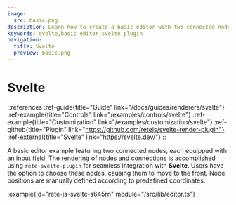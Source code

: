 ```yaml
---
image:
  src: basic.png
description: Learn how to create a basic editor with two connected nodes using integration with Svelte. This example features a rendering using rete-svelte-plugin
keywords: svelte,basic editor,svelte plugin
navigation:
  title: Svelte
  preview: basic.png
---
```


# Svelte

::references
:ref-guide{title="Guide" link="/docs/guides/renderers/svelte"}
:ref-example{title="Controls" link="/examples/controls/svelte"}
:ref-example{title="Customization" link="/examples/customization/svelte"}
:ref-github{title="Plugin" link="https://github.com/retejs/svelte-render-plugin"}
:ref-external{title="Svelte" link="https://svelte.dev/"}
::

A basic editor example featuring two connected nodes, each equipped with an input field. The rendering of nodes and connections is accomplished using `rete-svelte-plugin` for seamless integration with **Svelte**. Users have the option to choose these nodes, causing them to move to the front. Node positions are manually defined according to predefined coordinates.

:example{id="rete-js-svelte-s645rn" module="/src/lib/editor.ts"}
